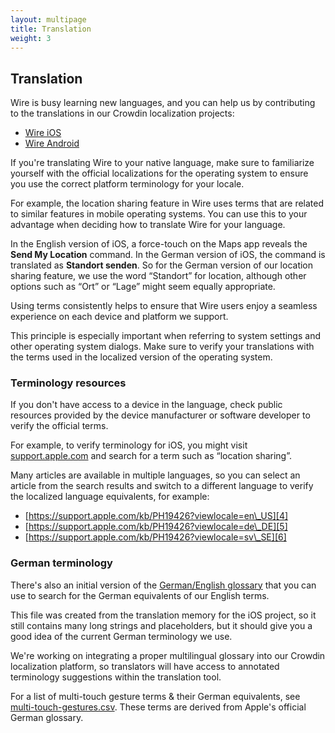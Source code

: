```yaml
---
layout: multipage
title: Translation
weight: 3
---
```


## Translation

Wire is busy learning new languages, and you can help us by contributing to the translations in our Crowdin localization projects:

* [Wire iOS][1]
* [Wire Android][2]

If you're translating Wire to your native language, make sure to familiarize yourself with the official localizations for the operating system to ensure you use the correct platform terminology for your locale.

For example, the location sharing feature in Wire uses terms that are related to similar features in mobile operating systems. You can use this to your advantage when deciding how to translate Wire for your language.

In the English version of iOS, a force-touch on the Maps app reveals the **Send My Location** command. In the German version of iOS, the command is translated as **Standort senden**. So for the German version of our location sharing feature, we use the word “Standort” for location, although other options such as “Ort” or “Lage” might seem equally appropriate.

Using terms consistently helps to ensure that Wire users enjoy a seamless experience on each device and platform we support.

This principle is especially important when referring to system settings and other operating system dialogs. Make sure to verify your translations with the terms used in the localized version of the operating system.

### Terminology resources

If you don't have access to a device in the language, check public resources provided by the device manufacturer or software developer to verify the official terms.

For example, to verify terminology for iOS, you might visit [support.apple.com][3] and search for a term such as “location sharing”.

Many articles are available in multiple languages, so you can select an article from the search results and switch to a different language to verify the localized language equivalents, for example:

* [https://support.apple.com/kb/PH19426?viewlocale=en\_US][4]
* [https://support.apple.com/kb/PH19426?viewlocale=de\_DE][5]
* [https://support.apple.com/kb/PH19426?viewlocale=sv\_SE][6]


### German terminology

There's also an initial version of the [German/English glossary][7] that you can use to search for the German equivalents of our English terms.

This file was created from the translation memory for the iOS project, so it still contains many long strings and placeholders, but it should give you a good idea of the current German terminology we use.

We're working on integrating a proper multilingual glossary into our Crowdin localization platform, so translators will have access to annotated terminology suggestions within the translation tool.

For a list of multi-touch gesture terms & their German equivalents, see [multi-touch-gestures.csv][8]. These terms are derived from Apple's official German glossary.


[1]: https://crowdin.com/project/wire-ios
[2]: https://crowdin.com/project/wire-android
[3]: https://support.apple.com/
[4]: https://support.apple.com/kb/PH19426?viewlocale=en_US
[5]: https://support.apple.com/kb/PH19426?viewlocale=de_DE
[6]: https://support.apple.com/kb/PH19426?viewlocale=sv_SE
[7]: https://github.com/wearezeta/copywriting/blob/master/Glossary/Wire-iOS_EN-DE.csv
[8]: https://github.com/wearezeta/copywriting/blob/master/Glossary/multi-touch-gestures.csv

